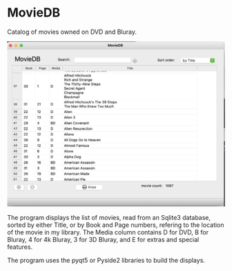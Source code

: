 # MovieDB
Catalog of movies owned on DVD and Bluray.

![Alt text](screenshot.png?raw=true "Main Screen")

The program displays the list of movies, read from an Sqlite3 database, sorted by either Title, or by Book and Page numbers, refering to the location of the movie in my library. The Media column contains D for DVD, B for Bluray, 4 for 4k Bluray, 3 for 3D Bluray, and E for extras and special features.

The program uses the pyqt5 or Pyside2 libraries to build the displays.
